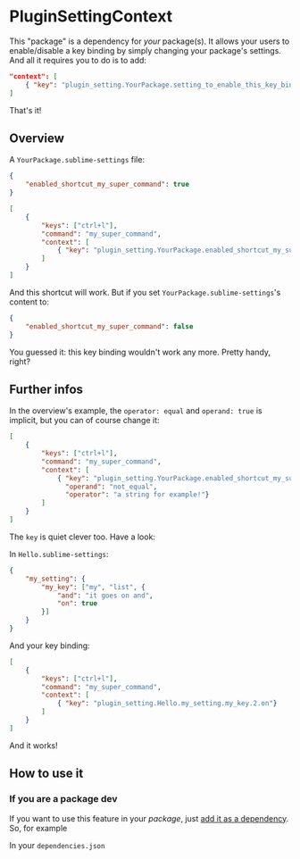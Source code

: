 # PluginSettingContext

This "package" is a dependency for *your* package(s). It allows your users to enable/disable a key
binding by simply changing your package's settings. And all it requires you to do is to add:

```json
"context": [
    { "key": "plugin_setting.YourPackage.setting_to_enable_this_key_binding" }
]
```

That's it!

## Overview

A `YourPackage.sublime-settings` file:

```json
{
    "enabled_shortcut_my_super_command": true
}
```

```json
[
    {
        "keys": ["ctrl+l"],
        "command": "my_super_command",
        "context": [
            { "key": "plugin_setting.YourPackage.enabled_shortcut_my_super_command" }
        ]
    }
]
```

And this shortcut will work. But if you set `YourPackage.sublime-settings`'s content to:

```json
{
    "enabled_shortcut_my_super_command": false
}
```

You guessed it: this key binding wouldn't work any more. Pretty handy, right?

## Further infos

In the overview's example, the `operator: equal` and `operand: true` is implicit, but you can of
course change it:

```json
[
    {
        "keys": ["ctrl+l"],
        "command": "my_super_command",
        "context": [
            { "key": "plugin_setting.YourPackage.enabled_shortcut_my_super_command",
              "operand": "not_equal",
              "operator": "a string for example!"}
        ]
    }
]
```

The `key` is quiet clever too. Have a look:

In `Hello.sublime-settings`:

```json
{
    "my_setting": {
        "my_key": ["my", "list", {
            "and": "it goes on and",
            "on": true
        }]
    }
}
```

And your key binding:

```json
[
    {
        "keys": ["ctrl+l"],
        "command": "my_super_command",
        "context": [
            { "key": "plugin_setting.Hello.my_setting.my_key.2.on"}
        ]
    }
]
```

And it works!

## How to use it

### If you are a package dev

If you want to use this feature in your *package*, just [add it as a dependency][]. So, for example

In your `dependencies.json`

```

```


[add it as a dependency]: https://packagecontrol.io/docs/dependencies
